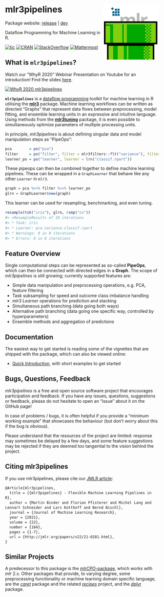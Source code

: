 
# mlr3pipelines <img src="man/figures/logo.png" align="right" />

Package website: [release](https://mlr3pipelines.mlr-org.com/) \|
[dev](https://mlr3pipelines.mlr-org.com/dev/)

Dataflow Programming for Machine Learning in R.

<!-- badges: start -->

[![tic](https://github.com/mlr-org/mlr3pipelines/workflows/tic/badge.svg?branch=master)](https://github.com/mlr-org/mlr3pipelines/actions)
[![CRAN](https://www.r-pkg.org/badges/version/mlr3pipelines)](https://cran.r-project.org/package=mlr3pipelines)
[![StackOverflow](https://img.shields.io/badge/stackoverflow-mlr3-orange.svg)](https://stackoverflow.com/questions/tagged/mlr3)
[![Mattermost](https://img.shields.io/badge/chat-mattermost-orange.svg)](https://lmmisld-lmu-stats-slds.srv.mwn.de/mlr_invite/)
<!-- badges: end -->

## What is `mlr3pipelines`?

Watch our “WhyR 2020” Webinar Presentation on Youtube for an
introduction! Find the slides
[here](https://github.com/mlr-org/mlr-outreach/raw/master/2020_whyr/slides.pdf).

[![WhyR 2020
mlr3pipelines](https://img.youtube.com/vi/4r8K3GO5wk4/0.jpg)](https://www.youtube.com/watch?v=4r8K3GO5wk4)

**`mlr3pipelines`** is a [dataflow
programming](https://en.wikipedia.org/wiki/Dataflow_programming) toolkit
for machine learning in R utilising the
**[mlr3](https://github.com/mlr-org/mlr3)** package. Machine learning
workflows can be written as directed “Graphs” that represent data flows
between preprocessing, model fitting, and ensemble learning units in an
expressive and intuitive language. Using methods from the
**[mlr3tuning](https://github.com/mlr-org/mlr3tuning)** package, it is
even possible to simultaneously optimize parameters of multiple
processing units.

In principle, *mlr3pipelines* is about defining singular data and model
manipulation steps as “PipeOps”:

``` r
pca        = po("pca")
filter     = po("filter", filter = mlr3filters::flt("variance"), filter.frac = 0.5)
learner_po = po("learner", learner = lrn("classif.rpart"))
```

These pipeops can then be combined together to define machine learning
pipelines. These can be wrapped in a `GraphLearner` that behave like any
other `Learner` in `mlr3`.

``` r
graph = pca %>>% filter %>>% learner_po
glrn = GraphLearner$new(graph)
```

This learner can be used for resampling, benchmarking, and even tuning.

``` r
resample(tsk("iris"), glrn, rsmp("cv"))
#> <ResampleResult> of 10 iterations
#> * Task: iris
#> * Learner: pca.variance.classif.rpart
#> * Warnings: 0 in 0 iterations
#> * Errors: 0 in 0 iterations
```

## Feature Overview

Single computational steps can be represented as so-called **PipeOps**,
which can then be connected with directed edges in a **Graph**. The
scope of *mlr3pipelines* is still growing; currently supported features
are:

-   Simple data manipulation and preprocessing operations, e.g. PCA,
    feature filtering
-   Task subsampling for speed and outcome class imbalance handling
-   *mlr3* *Learner* operations for prediction and stacking
-   Simultaneous path branching (data going both ways)
-   Alternative path branching (data going one specific way, controlled
    by hyperparameters)
-   Ensemble methods and aggregation of predictions

## Documentation

The easiest way to get started is reading some of the vignettes that are
shipped with the package, which can also be viewed online:

-   [Quick Introduction](https://mlr3book.mlr-org.com/pipelines.html),
    with short examples to get started

## Bugs, Questions, Feedback

*mlr3pipelines* is a free and open source software project that
encourages participation and feedback. If you have any issues,
questions, suggestions or feedback, please do not hesitate to open an
“issue” about it on the GitHub page!

In case of problems / bugs, it is often helpful if you provide a
“minimum working example” that showcases the behaviour (but don’t worry
about this if the bug is obvious).

Please understand that the resources of the project are limited:
response may sometimes be delayed by a few days, and some feature
suggestions may be rejected if they are deemed too tangential to the
vision behind the project.

## Citing mlr3pipelines

If you use mlr3pipelines, please cite our [JMLR
article](http://jmlr.org/papers/v22/21-0281.html):

    @Article{mlr3pipelines,
      title = {{mlr3pipelines} - Flexible Machine Learning Pipelines in R},
      author = {Martin Binder and Florian Pfisterer and Michel Lang and Lennart Schneider and Lars Kotthoff and Bernd Bischl},
      journal = {Journal of Machine Learning Research},
      year = {2021},
      volume = {22},
      number = {184},
      pages = {1-7},
      url = {http://jmlr.org/papers/v22/21-0281.html},
    }

## Similar Projects

A predecessor to this package is the
[*mlrCPO*-package](https://github.com/mlr-org/mlrCPO), which works with
*mlr* 2.x. Other packages that provide, to varying degree, some
preprocessing functionality or machine learning domain specific
language, are the *[caret](https://github.com/topepo/caret)* package and
the related *[recipes](https://recipes.tidymodels.org/)* project, and
the *[dplyr](https://github.com/tidyverse/dplyr)* package.
